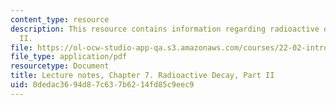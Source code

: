 ```yaml
---
content_type: resource
description: This resource contains information regarding radioactive decay, part
  II.
file: https://ol-ocw-studio-app-qa.s3.amazonaws.com/courses/22-02-introduction-to-applied-nuclear-physics-spring-2012/0dedac3694d87c637b6214fd85c9eec9_MIT22_02S12_lec_ch7.pdf
file_type: application/pdf
resourcetype: Document
title: Lecture notes, Chapter 7. Radioactive Decay, Part II
uid: 0dedac36-94d8-7c63-7b62-14fd85c9eec9
---
```

